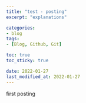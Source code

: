 ```yaml
---
title: "test - posting"
excerpt: "explanations"

categories:
- blog
tags:
- [Blog, Github, Git]

toc: true
toc_sticky: true

date: 2022-01-27
last_modified_at: 2022-01-27
---
```


first posting
